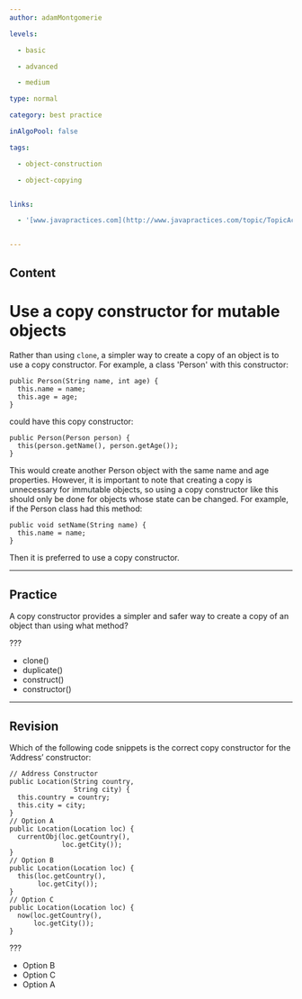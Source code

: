 ```yaml
---
author: adamMontgomerie

levels:

  - basic

  - advanced

  - medium

type: normal

category: best practice

inAlgoPool: false

tags:

  - object-construction

  - object-copying


links:

  - '[www.javapractices.com](http://www.javapractices.com/topic/TopicAction.do?Id=71){website}'


---
```

## Content
# Use a copy constructor for mutable objects

Rather than using `clone`, a simpler way to create a copy of an object is to use a copy constructor. For example, a class 'Person' with this constructor:

```
public Person(String name, int age) {
  this.name = name;
  this.age = age;
}
```
could have this copy constructor:
```
public Person(Person person) {
  this(person.getName(), person.getAge());
}
```
This would create another Person object with the same name and age properties. However, it is important to note that creating a copy is unnecessary for immutable objects, so using a copy constructor like this should only be done for objects whose state can be changed. For example, if the Person class had this method:
```
public void setName(String name) {
  this.name = name;
}
```
Then it is preferred to use a copy constructor.

---
## Practice

A copy constructor provides a simpler and safer way to create a copy of an object than using what method?

???


* clone()
* duplicate()
* construct()
* constructor()

---
## Revision

Which of the following code snippets is the correct copy constructor for the ‘Address’ constructor:

```
// Address Constructor  
public Location(String country,
                String city) {
  this.country = country;
  this.city = city;
}
// Option A
public Location(Location loc) {
  currentObj(loc.getCountry(),
             loc.getCity());
}
// Option B
public Location(Location loc) {
  this(loc.getCountry(),
       loc.getCity());
}
// Option C
public Location(Location loc) {
  now(loc.getCountry(),
      loc.getCity());
}
```
???


* Option B
* Option C
* Option A

